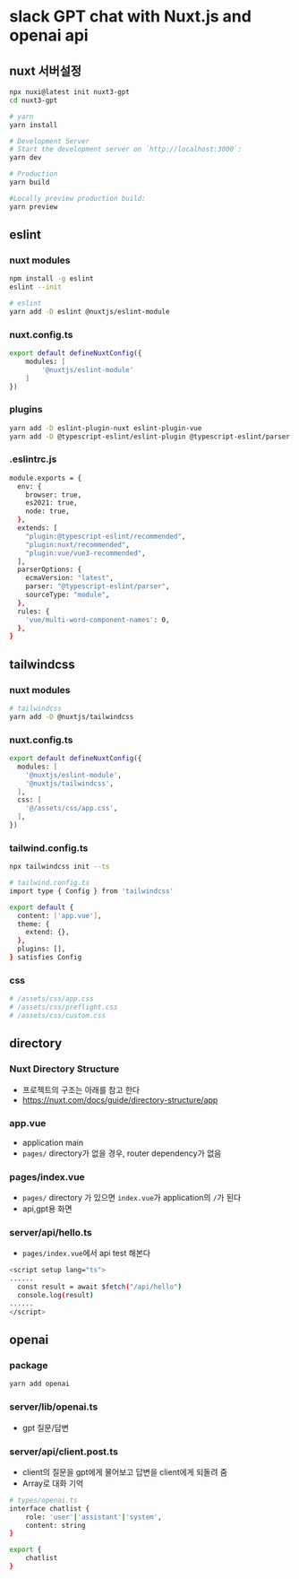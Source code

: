 # slack GPT chat with Nuxt.js and openai api

## nuxt 서버설정

```bash
npx nuxi@latest init nuxt3-gpt
cd nuxt3-gpt

# yarn
yarn install

# Development Server
# Start the development server on `http://localhost:3000`:
yarn dev

# Production
yarn build

#Locally preview production build:
yarn preview
```

## eslint

### nuxt modules

```bash
npm install -g eslint
eslint --init

# eslint
yarn add -D eslint @nuxtjs/eslint-module
```

### nuxt.config.ts

```bash
export default defineNuxtConfig({
    modules: [
        '@nuxtjs/eslint-module'
    ]
})
```

### plugins

```bash
yarn add -D eslint-plugin-nuxt eslint-plugin-vue
yarn add -D @typescript-eslint/eslint-plugin @typescript-eslint/parser typescript
```

### .eslintrc.js

```bash
module.exports = {
  env: {
    browser: true,
    es2021: true,
    node: true,
  },
  extends: [
    "plugin:@typescript-eslint/recommended",
    "plugin:nuxt/recommended",
    "plugin:vue/vue3-recommended",
  ],
  parserOptions: {
    ecmaVersion: "latest",
    parser: "@typescript-eslint/parser",
    sourceType: "module",
  },
  rules: {
    'vue/multi-word-component-names': 0,
  },
}
```

## tailwindcss

### nuxt modules

```bash
# tailwindcss
yarn add -D @nuxtjs/tailwindcss
```

### nuxt.config.ts

```bash
export default defineNuxtConfig({
  modules: [
    '@nuxtjs/eslint-module',
    '@nuxtjs/tailwindcss',
  ],
  css: [
    '@/assets/css/app.css',
  ],
})
```

### tailwind.config.ts

```bash
npx tailwindcss init --ts

# tailwind.config.ts
import type { Config } from 'tailwindcss'

export default {
  content: ['app.vue'],
  theme: {
    extend: {},
  },
  plugins: [],
} satisfies Config
```

### css

```bash
# /assets/css/app.css
# /assets/css/preflight.css
# /assets/css/custom.css
```

## directory

### Nuxt Directory Structure
- 프로젝트의 구조는 아래를 참고 한다
- https://nuxt.com/docs/guide/directory-structure/app

### app.vue
- application main
- ```pages/``` directory가 없을 경우, router dependency가 없음

### pages/index.vue
- ```pages/``` directory 가 있으면 ```index.vue```가 application의 ```/```가 된다
- api,gpt용 화면

### server/api/hello.ts
- ```pages/index.vue```에서 api test 해본다

```bash
<script setup lang="ts">
......
  const result = await $fetch("/api/hello")
  console.log(result)
......
</script>
```

## openai

### package

```bash
yarn add openai
```

### server/lib/openai.ts
- gpt 질문/답변


### server/api/client.post.ts
- client의 질문을 gpt에게 물어보고 답변을 client에게 되돌려 줌
- Array로 대화 기억

```bash
# types/openai.ts
interface chatlist {
    role: 'user'|'assistant'|'system',
    content: string
}

export {
    chatlist
}
```


